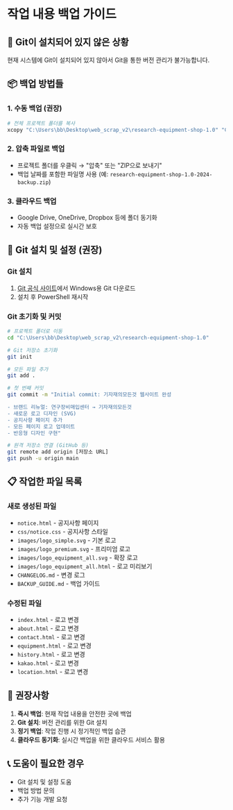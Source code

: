 # 작업 내용 백업 가이드

## 🚨 Git이 설치되어 있지 않은 상황

현재 시스템에 Git이 설치되어 있지 않아서 Git을 통한 버전 관리가 불가능합니다.

## 📦 백업 방법들

### 1. 수동 백업 (권장)
```bash
# 전체 프로젝트 폴더를 복사
xcopy "C:\Users\bb\Desktop\web_scrap_v2\research-equipment-shop-1.0" "C:\Users\bb\Desktop\web_scrap_v2\research-equipment-shop-1.0-backup" /E /I
```

### 2. 압축 파일로 백업
- 프로젝트 폴더를 우클릭 → "압축" 또는 "ZIP으로 보내기"
- 백업 날짜를 포함한 파일명 사용 (예: `research-equipment-shop-1.0-2024-backup.zip`)

### 3. 클라우드 백업
- Google Drive, OneDrive, Dropbox 등에 폴더 동기화
- 자동 백업 설정으로 실시간 보호

## 🔧 Git 설치 및 설정 (권장)

### Git 설치
1. [Git 공식 사이트](https://git-scm.com/download/win)에서 Windows용 Git 다운로드
2. 설치 후 PowerShell 재시작

### Git 초기화 및 커밋
```bash
# 프로젝트 폴더로 이동
cd "C:\Users\bb\Desktop\web_scrap_v2\research-equipment-shop-1.0"

# Git 저장소 초기화
git init

# 모든 파일 추가
git add .

# 첫 번째 커밋
git commit -m "Initial commit: 기자재의모든것 웹사이트 완성

- 브랜드 리뉴얼: 연구장비매입센터 → 기자재의모든것
- 새로운 로고 디자인 (SVG)
- 공지사항 페이지 추가
- 모든 페이지 로고 업데이트
- 반응형 디자인 구현"

# 원격 저장소 연결 (GitHub 등)
git remote add origin [저장소 URL]
git push -u origin main
```

## 📋 작업한 파일 목록

### 새로 생성된 파일
- `notice.html` - 공지사항 페이지
- `css/notice.css` - 공지사항 스타일
- `images/logo_simple.svg` - 기본 로고
- `images/logo_premium.svg` - 프리미엄 로고
- `images/logo_equipment_all.svg` - 확장 로고
- `images/logo_equipment_all.html` - 로고 미리보기
- `CHANGELOG.md` - 변경 로그
- `BACKUP_GUIDE.md` - 백업 가이드

### 수정된 파일
- `index.html` - 로고 변경
- `about.html` - 로고 변경
- `contact.html` - 로고 변경
- `equipment.html` - 로고 변경
- `history.html` - 로고 변경
- `kakao.html` - 로고 변경
- `location.html` - 로고 변경

## 🎯 권장사항

1. **즉시 백업**: 현재 작업 내용을 안전한 곳에 백업
2. **Git 설치**: 버전 관리를 위한 Git 설치
3. **정기 백업**: 작업 진행 시 정기적인 백업 습관
4. **클라우드 동기화**: 실시간 백업을 위한 클라우드 서비스 활용

## 📞 도움이 필요한 경우
- Git 설치 및 설정 도움
- 백업 방법 문의
- 추가 기능 개발 요청
